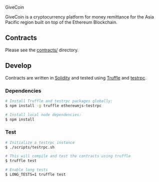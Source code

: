 GiveCoin

GiveCoin is a cryptocurrency platform for money remittance for the Asia Pacific region built on top of the Ethereum Blockchain.

## Contracts

Please see the [contracts/](contracts) directory.

## Develop

Contracts are written in [Solidity][solidity] and tested using [Truffle][truffle] and [testrpc][testrpc].

### Dependencies

```bash
# Install Truffle and testrpc packages globally:
$ npm install -g truffle ethereumjs-testrpc

# Install local node dependencies:
$ npm install
```

### Test

```bash
# Initialize a testrpc instance
$ ./scripts/testrpc.sh

# This will compile and test the contracts using truffle
$ truffle test

# Enable long tests
$ LONG_TESTS=1 truffle test
```


[ethereum]: https://www.ethereum.org/

[solidity]: https://solidity.readthedocs.io/en/develop/
[truffle]: http://truffleframework.com/
[testrpc]: https://github.com/ethereumjs/testrpc